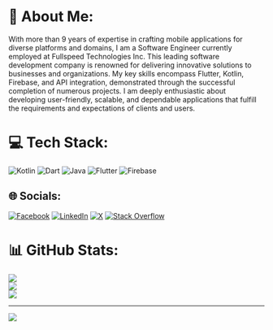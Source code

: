 # 💫 About Me:

With more than 9 years of expertise in crafting mobile applications for diverse platforms and domains, I am a Software Engineer currently employed at Fullspeed Technologies Inc. This leading software development company is renowned for delivering innovative solutions to businesses and organizations. My key skills encompass Flutter, Kotlin, Firebase, and API integration, demonstrated through the successful completion of numerous projects. I am deeply enthusiastic about developing user-friendly, scalable, and dependable applications that fulfill the requirements and expectations of clients and users.<br>

# 💻 Tech Stack:
![Kotlin](https://img.shields.io/badge/kotlin-%237F52FF.svg?style=for-the-badge&logo=kotlin&logoColor=white) ![Dart](https://img.shields.io/badge/dart-%230175C2.svg?style=for-the-badge&logo=dart&logoColor=white) ![Java](https://img.shields.io/badge/java-%23ED8B00.svg?style=for-the-badge&logo=openjdk&logoColor=white) ![Flutter](https://img.shields.io/badge/Flutter-%2302569B.svg?style=for-the-badge&logo=Flutter&logoColor=white) ![Firebase](https://img.shields.io/badge/Firebase-039BE5?style=for-the-badge&logo=Firebase&logoColor=white) 

## 🌐 Socials:
[![Facebook](https://img.shields.io/badge/Facebook-%231877F2.svg?logo=Facebook&logoColor=white)](https://facebook.com/jayrek) [![LinkedIn](https://img.shields.io/badge/LinkedIn-%230077B5.svg?logo=linkedin&logoColor=white)](https://linkedin.com/in/jayrek-tabasa) [![X](https://img.shields.io/badge/X-black.svg?logo=X&logoColor=white)](https://x.com/jrektabasa) [![Stack Overflow](https://img.shields.io/badge/-Stackoverflow-FE7A16?logo=stack-overflow&logoColor=white)](https://stackoverflow.com/users/jayrek) 

# 📊 GitHub Stats:
![](https://github-readme-stats.vercel.app/api?username=Jayrek&theme=dark&hide_border=false&include_all_commits=true&count_private=true)<br/>
![](https://github-readme-streak-stats.herokuapp.com/?user=Jayrek&theme=dark&hide_border=false)<br/>
![](https://github-readme-stats.vercel.app/api/top-langs/?username=Jayrek&theme=dark&hide_border=false&include_all_commits=true&count_private=true&layout=compact)

---
[![](https://visitcount.itsvg.in/api?id=Jayrek&icon=0&color=0)](https://visitcount.itsvg.in)

<!-- Proudly created with GPRM ( https://gprm.itsvg.in ) -->
